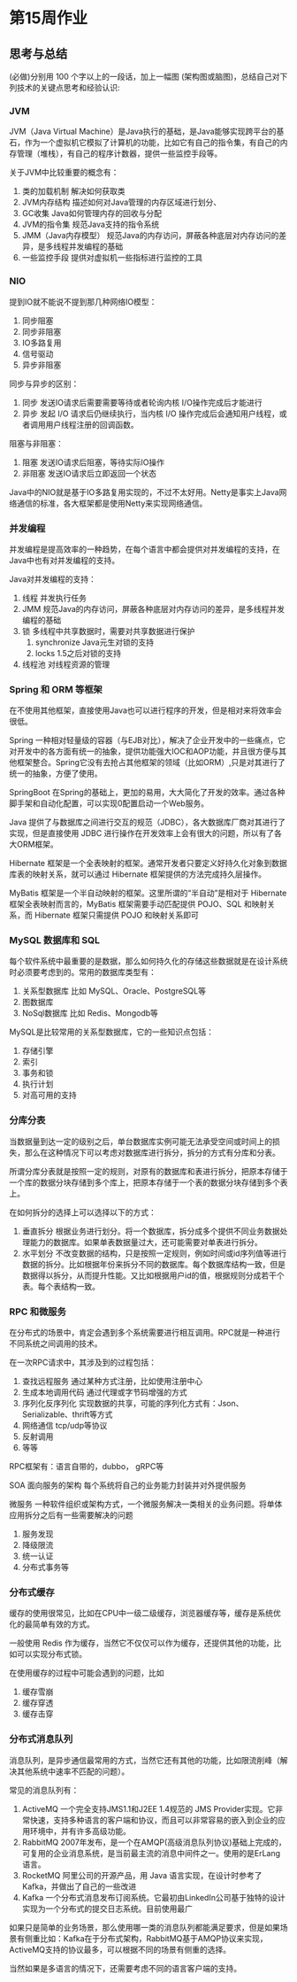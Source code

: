 # 第15周作业

## 思考与总结
(必做)分别用 100 个字以上的一段话，加上一幅图 (架构图或脑图)，总结自己对下列技术的关键点思考和经验认识:

### JVM

JVM（Java Virtual Machine）是Java执行的基础，是Java能够实现跨平台的基石，作为一个虚拟机它模拟了计算机的功能，比如它有自己的指令集，有自己的内存管理（堆栈），有自己的程序计数器，提供一些监控手段等。

关于JVM中比较重要的概念有：

1. 类的加载机制 解决如何获取类
2. JVM内存结构 描述如何对Java管理的内存区域进行划分、
3. GC收集 Java如何管理内存的回收与分配
4. JVM的指令集 规范Java支持的指令系统
5. JMM（Java内存模型） 规范Java的内存访问，屏蔽各种底层对内存访问的差异，是多线程并发编程的基础
6. 一些监控手段 提供对虚拟机一些指标进行监控的工具

### NIO

提到IO就不能说不提到那几种网络IO模型：

1. 同步阻塞 
2. 同步非阻塞
3. IO多路复用
4. 信号驱动
5. 异步非阻塞

同步与异步的区别：

1. 同步 发送IO请求后需要需要等待或者轮询内核 I/O操作完成后才能进行
2. 异步 发起 I/O 请求后仍继续执行，当内核 I/O 操作完成后会通知用户线程，或者调用用户线程注册的回调函数。

阻塞与非阻塞：

1. 阻塞 发送IO请求后阻塞，等待实际IO操作
2. 非阻塞 发送IO请求后立即返回一个状态

Java中的NIO就是基于IO多路复用实现的，不过不太好用。Netty是事实上Java网络通信的标准，各大框架都是使用Netty来实现网络通信。

### 并发编程

并发编程是提高效率的一种趋势，在每个语言中都会提供对并发编程的支持，在Java中也有对并发编程的支持。

Java对并发编程的支持：

1. 线程 并发执行任务
2. JMM  规范Java的内存访问，屏蔽各种底层对内存访问的差异，是多线程并发编程的基础
3. 锁 多线程中共享数据时，需要对共享数据进行保护
   1. synchronize Java元生对锁的支持
   2. locks 1.5之后对锁的支持
4. 线程池 对线程资源的管理

### Spring 和 ORM 等框架

在不使用其他框架，直接使用Java也可以进行程序的开发，但是相对来将效率会很低。

Spring 一种相对轻量级的容器（与EJB对比），解决了企业开发中的一些痛点，它对开发中的各方面有统一的抽象，提供功能强大IOC和AOP功能，并且很方便与其他框架整合。Spring它没有去抢占其他框架的领域（比如ORM）,只是对其进行了统一的抽象，方便了使用。

SpringBoot 在Spring的基础上，更加的易用，大大简化了开发的效率。通过各种脚手架和自动化配置，可以实现0配置启动一个Web服务。

Java 提供了与数据库之间进行交互的规范（JDBC），各大数据库厂商对其进行了实现，但是直接使用 JDBC 进行操作在开发效率上会有很大的问题，所以有了各大ORM框架。

Hibernate  框架是一个全表映射的框架。通常开发者只要定义好持久化对象到数据库表的映射关系，就可以通过 Hibernate 框架提供的方法完成持久层操作。

MyBatis 框架是一个半自动映射的框架。这里所谓的“半自动”是相对于 Hibernate 框架全表映射而言的，MyBatis 框架需要手动匹配提供 POJO、SQL 和映射关系，而 Hibernate 框架只需提供 POJO 和映射关系即可

### MySQL 数据库和 SQL

每个软件系统中最重要的是数据，那么如何持久化的存储这些数据就是在设计系统时必须要考虑到的。常用的数据库类型有：

1. 关系型数据库 比如 MySQL、Oracle、PostgreSQL等
2. 图数据库
3. NoSql数据库 比如 Redis、Mongodb等

MySQL是比较常用的关系型数据库，它的一些知识点包括：

1. 存储引擎
2. 索引
3. 事务和锁
4. 执行计划
5. 对高可用的支持

###  分库分表

当数据量到达一定的级别之后，单台数据库实例可能无法承受空间或时间上的损失，那么在这种情况下可以考虑对数据库进行拆分，拆分的方式有分库和分表。

所谓分库分表就是按照一定的规则，对原有的数据库和表进行拆分，把原本存储于一个库的数据分块存储到多个库上，把原本存储于一个表的数据分块存储到多个表上。

在如何拆分的选择上可以选择以下的方式：

1. 垂直拆分 根据业务进行划分。将一个数据库，拆分成多个提供不同业务数据处理能力的数据库。如果单表数据量过大，还可能需要对单表进行拆分。
2. 水平划分 不改变数据的结构，只是按照一定规则，例如时间或id序列值等进行数据的拆分。比如根据年份来拆分不同的数据库。每个数据库结构一致，但是数据得以拆分，从而提升性能。又比如根据用户id的值，根据规则分成若干个表。每个表结构一致。



### RPC 和微服务

在分布式的场景中，肯定会遇到多个系统需要进行相互调用。RPC就是一种进行不同系统之间调用的技术。

在一次RPC请求中，其涉及到的过程包括：

1. 查找远程服务 通过某种方式注册，比如使用注册中心
2. 生成本地调用代码 通过代理或字节码增强的方式
3. 序列化反序列化 实现数据的共享，可能的序列化方式有：Json、Serializable、thrift等方式
4. 网络通信 tcp/udp等协议
5. 反射调用
6. 等等

RPC框架有：语言自带的，dubbo， gRPC等

SOA 面向服务的架构 每个系统将自己的业务能力封装并对外提供服务

微服务 一种软件组织或架构方式，一个微服务解决一类相关的业务问题。将单体应用拆分之后有一些需要解决的问题

1. 服务发现 
2. 降级限流
3. 统一认证
4. 分布式事务等

### 分布式缓存

缓存的使用很常见，比如在CPU中一级二级缓存，浏览器缓存等，缓存是系统优化的最简单有效的方式。

一般使用 Redis 作为缓存，当然它不仅仅可以作为缓存，还提供其他的功能，比如可以实现分布式锁。

在使用缓存的过程中可能会遇到的问题，比如

1. 缓存雪崩
2. 缓存穿透
3. 缓存击穿

### 分布式消息队列

消息队列，是异步通信最常用的方式，当然它还有其他的功能，比如限流削峰（解决其他系统中速率不匹配的问题）。

常见的消息队列有：

1. ActiveMQ 一个完全支持JMS1.1和J2EE 1.4规范的 JMS Provider实现。它非常快速，支持多种语言的客户端和协议，而且可以非常容易的嵌入到企业的应用环境中，并有许多高级功能。
2. RabbitMQ 2007年发布，是一个在AMQP(高级消息队列协议)基础上完成的，可复用的企业消息系统，是当前最主流的消息中间件之一。使用的是ErLang语言。
3. RocketMQ 阿里公司的开源产品，用 Java 语言实现，在设计时参考了 Kafka，并做出了自己的一些改进
4. Kafka 一个分布式消息发布订阅系统。它最初由LinkedIn公司基于独特的设计实现为一个分布式的提交日志系统。目前使用最广

如果只是简单的业务场景，那么使用哪一类的消息队列都能满足要求，但是如果场景有侧重比如：Kafka在于分布式架构，RabbitMQ基于AMQP协议来实现，ActiveMQ支持的协议最多，可以根据不同的场景有侧重的选择。

当然如果是多语言的情况下，还需要考虑不同的语言客户端的支持。

